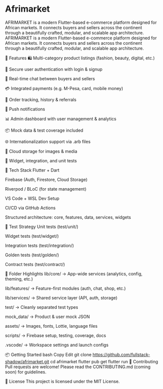 # Afrimarket
AFRIMARKET is a modern Flutter-based e-commerce platform designed for African markets. It connects buyers and sellers across the continent through a beautifully crafted, modular, and scalable app architecture.
AFRIMARKET is a modern Flutter-based e-commerce platform designed for African markets. It connects buyers and sellers across the continent through a beautifully crafted, modular, and scalable app architecture.

🚀 Features
🛍️ Multi-category product listings (fashion, beauty, digital, etc.)

🔐 Secure user authentication with login & signup

💬 Real-time chat between buyers and sellers

💳 Integrated payments (e.g. M-Pesa, card, mobile money)

🧾 Order tracking, history & referrals

🔔 Push notifications

📊 Admin dashboard with user management & analytics

📦 Mock data & test coverage included

🌐 Internationalization support via .arb files

📸 Cloud storage for images & media

🧪 Widget, integration, and unit tests

🧱 Tech Stack
Flutter + Dart

Firebase (Auth, Firestore, Cloud Storage)

Riverpod / BLoC (for state management)

VS Code + WSL Dev Setup

CI/CD via GitHub Actions

Structured architecture: core, features, data, services, widgets

🧪 Test Strategy
Unit tests (test/unit/)

Widget tests (test/widget/)

Integration tests (test/integration/)

Golden tests (test/golden/)

Contract tests (test/contract/)

📁 Folder Highlights
lib/core/ → App-wide services (analytics, config, theming, etc.)

lib/features/ → Feature-first modules (auth, chat, shop, etc.)

lib/services/ → Shared service layer (API, auth, storage)

test/ → Cleanly separated test types

mock_data/ → Product & user mock JSON

assets/ → Images, fonts, Lottie, language files

scripts/ → Firebase setup, testing, coverage, docs

.vscode/ → Workspace settings and launch configs

📦 Getting Started
bash
Copy
Edit
git clone https://github.com/fullstack-shadow/afrimarket.git
cd afrimarket
flutter pub get
flutter run
🤝 Contributing
Pull requests are welcome! Please read the CONTRIBUTING.md (coming soon) for guidelines.

📝 License
This project is licensed under the MIT License.
